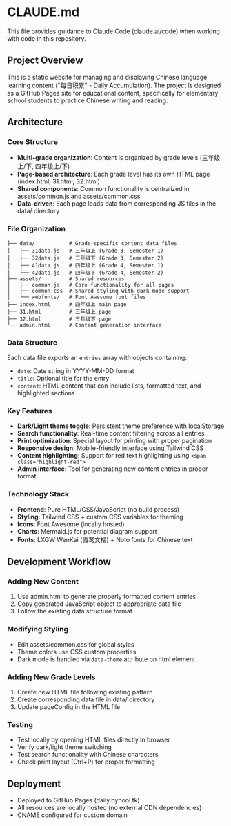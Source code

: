 # CLAUDE.md

This file provides guidance to Claude Code (claude.ai/code) when working with code in this repository.

## Project Overview

This is a static website for managing and displaying Chinese language learning content ("每日积累" - Daily Accumulation). The project is designed as a GitHub Pages site for educational content, specifically for elementary school students to practice Chinese writing and reading.

## Architecture

### Core Structure
- **Multi-grade organization**: Content is organized by grade levels (三年级上/下, 四年级上/下)
- **Page-based architecture**: Each grade level has its own HTML page (index.html, 31.html, 32.html)
- **Shared components**: Common functionality is centralized in assets/common.js and assets/common.css
- **Data-driven**: Each page loads data from corresponding JS files in the data/ directory

### File Organization
```
├── data/           # Grade-specific content data files
│   ├── 31data.js   # 三年级上 (Grade 3, Semester 1)
│   ├── 32data.js   # 三年级下 (Grade 3, Semester 2)
│   ├── 41data.js   # 四年级上 (Grade 4, Semester 1)
│   └── 42data.js   # 四年级下 (Grade 4, Semester 2)
├── assets/         # Shared resources
│   ├── common.js   # Core functionality for all pages
│   ├── common.css  # Shared styling with dark mode support
│   └── webfonts/   # Font Awesome font files
├── index.html      # 四年级上 main page
├── 31.html         # 三年级上 page
├── 32.html         # 三年级下 page
└── admin.html      # Content generation interface
```

### Data Structure
Each data file exports an `entries` array with objects containing:
- `date`: Date string in YYYY-MM-DD format
- `title`: Optional title for the entry
- `content`: HTML content that can include lists, formatted text, and highlighted sections

### Key Features
- **Dark/Light theme toggle**: Persistent theme preference with localStorage
- **Search functionality**: Real-time content filtering across all entries
- **Print optimization**: Special layout for printing with proper pagination
- **Responsive design**: Mobile-friendly interface using Tailwind CSS
- **Content highlighting**: Support for red text highlighting using `<span class="highlight-red">`
- **Admin interface**: Tool for generating new content entries in proper format

### Technology Stack
- **Frontend**: Pure HTML/CSS/JavaScript (no build process)
- **Styling**: Tailwind CSS + custom CSS variables for theming
- **Icons**: Font Awesome (locally hosted)
- **Charts**: Mermaid.js for potential diagram support
- **Fonts**: LXGW WenKai (霞鹜文楷) + Noto fonts for Chinese text

## Development Workflow

### Adding New Content
1. Use admin.html to generate properly formatted content entries
2. Copy generated JavaScript object to appropriate data file
3. Follow the existing data structure format

### Modifying Styling
- Edit assets/common.css for global styles
- Theme colors use CSS custom properties
- Dark mode is handled via `data-theme` attribute on html element

### Adding New Grade Levels
1. Create new HTML file following existing pattern
2. Create corresponding data file in data/ directory
3. Update pageConfig in the HTML file

### Testing
- Test locally by opening HTML files directly in browser
- Verify dark/light theme switching
- Test search functionality with Chinese characters
- Check print layout (Ctrl+P) for proper formatting

## Deployment
- Deployed to GitHub Pages (daily.byhooi.tk)
- All resources are locally hosted (no external CDN dependencies)
- CNAME configured for custom domain